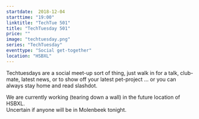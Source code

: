 ```yaml
---
startdate:  2018-12-04
starttime: "19:00"
linktitle: "TechTue 501"
title: "TechTuesday 501"
price: ""
image: "techtuesday.png"
series: "TechTuesday"
eventtype: "Social get-together"
location: "HSBXL"
---
```


Techtuesdays are a social meet-up sort of thing, just walk in for a talk, club-mate, latest news, or to show off your latest pet-project ... or you can always stay home and read slashdot.


We are currently working (tearing down a wall) in the future location of HSBXL.  
Uncertain if anyone will be in Molenbeek tonight.